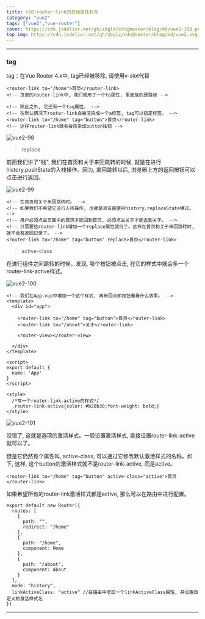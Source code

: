 ```yaml
---
title: (58)router-link的其他属性补充
category: "vue2"
tags: ["vue2","vue-router"]
cover: https://cdn.jsdelivr.net/gh/zbglz/cdn@master/blog/md/vue2-100.png
top_img: https://cdn.jsdelivr.net/gh/zbglz/cdn@master/blog/md/vue2.svg
---
```


***

### tag

tag：在Vue Router 4.x中, tag已经被移除, 请使用v-slot代替


    <router-link to="/home">首页</router-link>
    <!-- 页面的router-link中, 我们就用了一个to属性, 里面放的是路径 -->
    
    <!-- 除此之外, 它还有一个tag属性。 -->
    <!-- 在默认情况下router-link会被渲染成一个a标签, tag可以指定标签。 -->
    <router-link to="/home" tag="button">首页</router-link>
    <!-- 这样router-link就会被渲染成button按钮 -->


![vue2-98](https://cdn.jsdelivr.net/gh/zbglz/cdn@master/blog/md/vue2-98.png)


> replace

前面我们讲了"栈", 我们在首页和关于来回跳转的时候, 就是在进行history.pushState的入栈操作。因为, 来回跳转以后, 浏览器上方的返回按钮可以点击进行返回。

![vue2-99](https://cdn.jsdelivr.net/gh/zbglz/cdn@master/blog/md/vue2-99.png)


    <!-- 在首页和关于来回跳转时。 -->
    <!-- 如果我们不希望它进行入栈操作, 也就是浏览器使用history.replaceState模式。 -->
    <!-- 用户必须点击页面中的首页才能回到首页, 必须点击关于才能去到关于。 -->
    <!-- 只需要给router-link增加一个replace属性就行了。这样在首页和关于来回跳转时, 就不会有返回记录了。 -->
    <router-link to="/home" tag="button" replace>首页</router-link>


> active-class

在进行组件之间跳转的时候。发现, 哪个按钮被点击, 在它的样式中就会多一个router-link-active样式。

![vue2-100](https://cdn.jsdelivr.net/gh/zbglz/cdn@master/blog/md/vue2-100.png)


    <!-- 我们在App.vue中增加一个这个样式, 再来回点即按钮看看什么效果。 -->
    <template>
      <div id="app">
    
        <router-link to="/home" tag="button">首页</router-link>
        <router-link to="/about">关于</router-link>
    
        <router-view></router-view>
    
      </div>
    </template>
    
    <script>
    export default {
      name: 'App'
    }
    </script>
    
    <style>
      /*写一个router-link-active的样式*/
      .router-link-active{color: #b20b30;font-weight: bold;}
    </style>


![vue2-101](https://cdn.jsdelivr.net/gh/zbglz/cdn@master/blog/md/vue2-101.png)

没错了, 这就是选项的激活样式。一般设置激活样式, 直接设置router-link-active就可以了。

但是它仍然有个属性叫, active-class, 可以通过它修改默认激活样式的名称。如下, 这样, 这个button的激活样式就不是router-link-active, 而是active。

    <router-link to="/home" tag="button" active-class="active">首页</router-link>

如果希望所有的router-link激活样式都是active, 那么可以在路由中进行配置。

    export default new Router({
      routes: [
        {
          path: "",
          redirect: "/home"
        },
        {
          path: "/home",
          component: Home
        },
        {
          path: "/about",
          component: About
        }
      ],
      mode: "history",
      linkActiveClass: "active" //在路由中增加一个linkActiveClass属性, 并设置自定义的激活样式名
    })

***